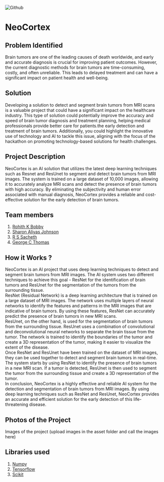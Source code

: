 ![Github](https://github.com/Noel6161131110/CONQUEROR-23-/blob/8746611d94769a1aa96d8a85a25d35edc9a95973/assets/desktop.png)


# NeoCortex 

## Problem Identified 
Brain tumors are one of the leading causes of death worldwide, and early and accurate diagnosis is crucial for improving patient outcomes. However, the current diagnostic methods for brain tumors are time-consuming, costly, and often unreliable. This leads to delayed treatment and can have a significant impact on patient health and well-being.
<br>

## Solution
Developing a solution to detect and segment brain tumors from MRI scans is a valuable project that could have a significant impact on the healthcare industry. This type of solution could potentially improve the accuracy and speed of brain tumor diagnosis and treatment planning, helping medical professionals provide better care for patients.the early detection and treatment of brain tumors. Additionally, you could highlight the innovative use of technology and AI to tackle this issue, aligning with the focus of the hackathon on promoting technology-based solutions for health challenges.
<br>

## Project Description 
NeoCortex is an AI solution that utilizes the latest deep learning techniques such as Resnet and ResUnet to segment and detect brain tumors from MRI images. The system is trained on a large dataset of 10,000 images, allowing it to accurately analyze MRI scans and detect the presence of brain tumors with high accuracy. By eliminating the subjectivity and human error associated with manual diagnosis, NeoCortex provides a reliable and cost-effective solution for the early detection of brain tumors.
<br>

## Team members

1. [Rohith K Bobby](https://github.com/Rohith04MVK)
2. [Sharon Aliyas Johnson](https://github.com/SharonAliyas5573)
3. [R S Sacheth](https://github.com/r-s-sacheth)
4. [George C Thomas](https://github.com/george-ct52)


<!-- ## Link to product walkthrough
<a href="https://www.youtube.com/watch?v=cbzObD3_JeA" target="_blank" ><img src="https://github.com/Noel6161131110/OpenAI_Saturday_Hack_Night/blob/main/Youtube_logo_PNG7.png" width="300" height="150" ></a> -->
## How it Works ?
NeoCortex is an AI project that uses deep learning techniques to detect and segment brain tumors from MRI images. The AI system uses two different techniques to achieve this goal - ResNet for the identification of brain tumors and ResUnet for the segmentation of the tumors from the surrounding tissue. \
ResNet (Residual Network) is a deep learning architecture that is trained on a large dataset of MRI images. The network uses multiple layers of neural networks to identify the features and patterns in the MRI images that are indicative of brain tumors. By using these features, ResNet can accurately predict the presence of brain tumors in new MRI scans. \
ResUnet, on the other hand, is used for the segmentation of brain tumors from the surrounding tissue. ResUnet uses a combination of convolutional and deconvolutional neural networks to separate the brain tissue from the tumor. The network is trained to identify the boundaries of the tumor and create a 3D representation of the tumor, making it easier to visualize the extent of the disease.\
Once ResNet and ResUnet have been trained on the dataset of MRI images, they can be used together to detect and segment brain tumors in real-time. The system starts by using ResNet to identify the presence of brain tumors in a new MRI scan. If a tumor is detected, ResUnet is then used to segment the tumor from the surrounding tissue and create a 3D representation of the tumor.\
In conclusion, NeoCortex is a highly effective and reliable AI system for the detection and segmentation of brain tumors from MRI images. By using deep learning techniques such as ResNet and ResUnet, NeoCortex provides an accurate and efficient solution for the early detection of this life-threatening disease.

## Photos of the Project
Images of the project (upload images in the asset folder and call the images here)

## Libraries used
1. [Numpy](https://numpy.org/)
2. [Tensorflow](https://pypi.org/project/tensorflow/)
3. [Scikit](https://pandas.pydata.org/)

